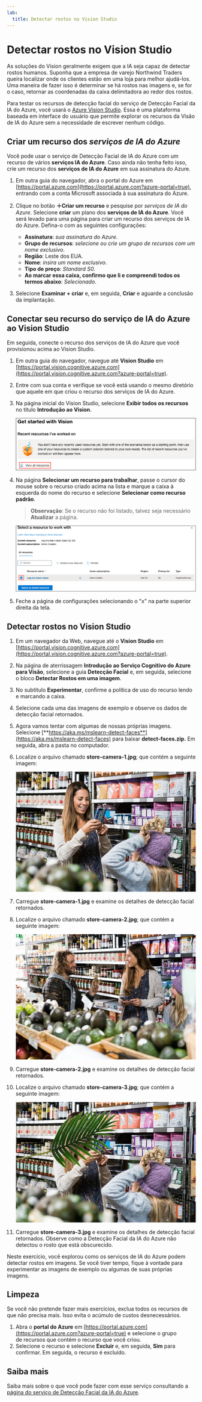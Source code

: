 ```yaml
---
lab:
  title: Detectar rostos no Vision Studio
---
```


# Detectar rostos no Vision Studio

As soluções do Vision geralmente exigem que a IA seja capaz de detectar rostos humanos. Suponha que a empresa de varejo Northwind Traders queira localizar onde os clientes estão em uma loja para melhor ajudá-los. Uma maneira de fazer isso é determinar se há rostos nas imagens e, se for o caso, retornar as coordenadas da caixa delimitadora ao redor dos rostos.

Para testar os recursos de detecção facial do serviço de Detecção Facial da IA do Azure, você usará o [Azure Vision Studio](https://portal.vision.cognitive.azure.com/). Essa é uma plataforma baseada em interface do usuário que permite explorar os recursos da Visão de IA do Azure sem a necessidade de escrever nenhum código.

## Criar um recurso dos *serviços de IA do Azure*

Você pode usar o serviço de Detecção Facial de IA do Azure com um recurso de vários **serviços IA do Azure**. Caso ainda não tenha feito isso, crie um recurso dos **serviços de IA do Azure** em sua assinatura do Azure.

1. Em outra guia do navegador, abra o portal do Azure em [https://portal.azure.com](https://portal.azure.com?azure-portal=true), entrando com a conta Microsoft associada à sua assinatura do Azure.

1. Clique no botão **&#65291;Criar um recurso** e pesquise por *serviços de IA do Azure*. Selecione **criar** um plano dos **serviços de IA do Azure**. Você será levado para uma página para criar um recurso dos serviços de IA do Azure. Defina-o com as seguintes configurações:
    - **Assinatura**: *sua assinatura do Azure*.
    - **Grupo de recursos**: *selecione ou crie um grupo de recursos com um nome exclusivo*.
    - **Região**: Leste dos EUA.
    - **Nome**: *insira um nome exclusivo*.
    - **Tipo de preço**: *Standard S0.*
    - **Ao marcar essa caixa, confirmo que li e compreendi todos os termos abaixo**: *Selecionado*.

1. Selecione **Examinar + criar** e, em seguida, **Criar** e aguarde a conclusão da implantação.

## Conectar seu recurso do serviço de IA do Azure ao Vision Studio

Em seguida, conecte o recurso dos serviços de IA do Azure que você provisionou acima ao Vision Studio.

1. Em outra guia do navegador, navegue até **Vision Studio** em [https://portal.vision.cognitive.azure.com](https://portal.vision.cognitive.azure.com?azure-portal=true).

1. Entre com sua conta e verifique se você está usando o mesmo diretório que aquele em que criou o recurso dos serviços de IA do Azure.

1. Na página inicial do Vision Studio, selecione **Exibir todos os recursos** no título **Introdução ao Vision**.

    ![O link Exibir todos os recursos é realçado em Introdução à Visão no Vision Studio.](./media/analyze-images-vision/vision-resources.png)

1. Na página **Selecionar um recurso para trabalhar**, passe o cursor do mouse sobre o recurso criado acima na lista e marque a caixa à esquerda do nome do recurso e selecione **Selecionar como recurso padrão**.

    > **Observação**: Se o recurso não foi listado, talvez seja necessário **Atualizar** a página.

    ![A caixa de diálogo Selecionar um recurso para trabalhar é exibida com o recurso dos Serviços Cognitivos cog-ms-learn-vision-SUFFIX realçado e verificado. O botão Selecionar como recurso padrão está realçado.](./media/analyze-images-vision/default-resource.png)

1. Feche a página de configurações selecionando o "x" na parte superior direita da tela.

## Detectar rostos no Vision Studio 

1. Em um navegador da Web, navegue até o **Vision Studio** em [https://portal.vision.cognitive.azure.com](https://portal.vision.cognitive.azure.com?azure-portal=true).

1. Na página de aterrissagem **Introdução ao Serviço Cognitivo do Azure para Visão**, selecione a guia **Detecção Facial** e, em seguida, selecione o bloco **Detectar Rostos em uma imagem**.

1. No subtítulo **Experimentar**, confirme a política de uso do recurso lendo e marcando a caixa.  

1. Selecione cada uma das imagens de exemplo e observe os dados de detecção facial retornados.

1. Agora vamos tentar com algumas de nossas próprias imagens. Selecione [**https://aka.ms/mslearn-detect-faces**](https://aka.ms/mslearn-detect-faces) para baixar **detect-faces.zip.** Em seguida, abra a pasta no computador.

1. Localize o arquivo chamado **store-camera-1.jpg**; que contém a seguinte imagem:

    ![Uma imagem de pessoas em uma loja.](./media/create-face-solutions/store-camera-1.jpg)

1. Carregue **store-camera-1.jpg** e examine os detalhes de detecção facial retornados.

1. Localize o arquivo chamado **store-camera-2.jpg**; que contém a seguinte imagem:

    ![Uma imagem de mais pessoas em uma loja.](./media/create-face-solutions/store-camera-2.jpg)

1. Carregue **store-camera-2.jpg** e examine os detalhes de detecção facial retornados.

1. Localize o arquivo chamado **store-camera-3.jpg**; que contém a seguinte imagem:

    ![Uma imagem de pessoas em uma loja com uma planta ocultando um rosto.](./media/create-face-solutions/store-camera-3.jpg)

1. Carregue **store-camera-3.jpg** e examine os detalhes de detecção facial retornados. Observe como a Detecção Facial da IA do Azure não detectou o rosto que está obscurecido.

Neste exercício, você explorou como os serviços de IA do Azure podem detectar rostos em imagens. Se você tiver tempo, fique à vontade para experimentar as imagens de exemplo ou algumas de suas próprias imagens.

## Limpeza

Se você não pretende fazer mais exercícios, exclua todos os recursos de que não precisa mais. Isso evita o acúmulo de custos desnecessários.

1. Abra o **portal do Azure** em [https://portal.azure.com](https://portal.azure.com?azure-portal=true) e selecione o grupo de recursos que contém o recurso que você criou.
1. Selecione o recurso e selecione **Excluir** e, em seguida, **Sim** para confirmar. Em seguida, o recurso é excluído.

## Saiba mais

Saiba mais sobre o que você pode fazer com esse serviço consultando a [página do serviço de Detecção Facial da IA do Azure](https://learn.microsoft.com/azure/ai-services/computer-vision/overview-identity).
